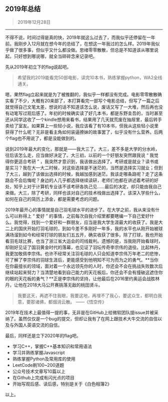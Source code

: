 ## 2019年总结

> 2019年12月28日

---

 不得不说，时间过得是真的快，2019年就这么过去了，而我似乎还停留在一年前。我刚步入12月就在想今年的总结了，在想这一年我过的怎么样。2019年我似乎做了很多事，但似乎又什么都没做。思绪零零散散，但总是不知道该从哪里说起，只好想到哪说哪，就全当碎碎念来记录吧。 

先从2019年初立下的flag说起吧。

>  希望我的2019能看完50部电影，读完10本书，熟练掌握python，WA2全线通关。 

嗯，果然flag立起来就是为了被推翻的，我似乎一样都没有完成。电影零零散散确实看了不少，大概有20来部了，本打算看完一部写个电影总结，但写了一篇之后就觉得自己文笔太差，想说的话不知道该怎么说，废话又写了一大堆，然后再也没有动笔写过观后感了。年初的时候确实读了好几本书，都是东野圭吾的，当时甚至还从同学这收了一个kindle想用来看书，结果用了几天就荒废在抽屉里，最后转手卖给了室友。如果算上一些轻小说，我应该看了有10本书，但我从这些轻小说里获得了什么呢？无非是看主角如何装逼撩妹的故事罢了，似乎没有什么营养。后两个flag也不用说了，都是没能做到的。

说到2019年最大的变化，那就是——我大三了。大三，差不多是大学的分水岭，往后该怎么走，应当做好决定了。大三初，以前的一个好朋友突然跟我说 “ 我觉得你更适合考研 ” ，我突然才意识到，我该做出选择了。考研或是就业？读书或是实习？我在大一大二时候，对这些选择是不迷茫的，当然是选择实习就业；但到了大三，越到了该做出选择的时候，我越加感到迷茫。我该走哪条路呢？走了这条路会不会后悔呢？身边的人几乎都选择继续读研，老师们也都在讲述着考研的好处，知乎上对于计算机专业该不该考研各执己见……最后的决定，却只能由我自己来做。大三，除了考研，同样也该对自己的技术栈做出选择了。该深入学些什么，如何在自己的简历上添金，都是需要考虑的问题。

2019年最开心的事情就是自己羽毛球水平的进步了。在大学之前，我从来没有什么可以称得上 “ 爱好 ” 的事情，之前每次自我介绍里都要瞎编一下自己爱好什么。我觉得，找到一个爱好和一群朋友，应当是我大学生涯最大的收获了。我是大二上的国庆开始打羽毛球的，到如今差不多刚好一年多，我的水平也从刚开始被球满场溜到如今和经常打球的朋友们五五开，确实收获了很多。除了打球，我也开始看羽毛球比赛，也当了浙江省大运会的司线裁判。遗憾的是，当我刚开始看球时，却刚好见证了国羽黄金时代的落幕，也见证了羽坛传奇李宗伟的退役。比起林丹，我更加敬佩李宗伟。也许不经常关注羽毛球的人只会知道李宗伟万年老二的悲惨，可了解了李宗伟的羽球生涯后，更能感受到他明知不可为而为之的勇气。**当你在你最擅长的领域，面对着一个永远领先你的人时，你还会不会在挑战失败数次后继续站起来努力？当清楚地看到自己能力的天花板后，你还会不会有撞破这遮住你的眼的天花板的勇气？**正是李宗伟的坚持，让他最后在2016里约奥运会战胜林丹，让他在2018大马公开赛挑落无敌的桃田贤斗。

> 我要这天，再遮不住我眼，我要这地，再埋不了我心，要这众生，都明白我意，要那诸佛，都烟消云散。 ——《悟空传》

2019年在技术上最值得一提的事，无非是在GitHub上给微软团队提issue并被采纳了。虽然仅仅是一个bug的提交，但却让我有了在网上跟技术大牛交流的自信以及与外国人英语交流的自信。

最后，同样还是立下2020年的flag吧。

* 学习C++，掌握C++基本知识和常用语法
* 学习并熟练掌握Javascript
* 熟练掌握Python及常用库的使用
* LeetCode刷100~200道题
* 公众号技术文章写10篇以上
* 在Github上完成有闪光点的项目
* 开始写观后感、读后感，特别是关于《白色相簿2》

以上。